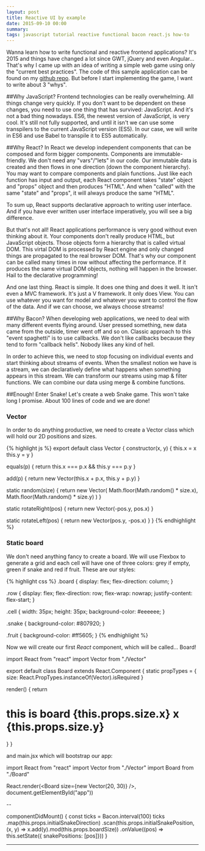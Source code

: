 ```yaml
---
layout: post
title: Reactive UI by example
date: 2015-09-10 00:00
summary:
tags: javascript tutorial reactive functional bacon react.js how-to
---
```


Wanna learn how to write functional and reactive frontend applications? It's 2015 and things have changed a lot since GWT, jQuery and even Angular... That's why I came up with an idea of writing a simple web game using only the "current best practices". The code of this sample application can be found on my [github repo](). But before I start implementing the game, I want to write about 3 "whys".

##Why JavaScript?
Frontend technologies can be really overwhelming. All things change very quickly. If you don't want to be dependent on these changes, you need to use one thing that has survived: JavaScript. And it's not a bad thing nowadays. ES6, the newest version of JavaScript, is very cool. It's still not fully supported, and until it isn't we can use some transpilers to the current JavaScript version (ES5). In our case, we will write in ES6 and use Babel to transpile it to ES5 automatically.

##Why React?
In React we develop independent components that can be composed and form bigger components. Components are immutable-friendly. We don't need any "vars"/"lets" in our code. Our immutable data is created and then flows in one direction (down the component hierarchy). You may want to compare components and plain functions. Just like each function has input and output, each React component takes "state" object and "props" object and then produces "HTML". And when "called" with the same "state" and "props", it will always produce the same "HTML".

To sum up, React supports declarative approach to writing user interface. And if you have ever written user interface imperatively, you will see a big difference.

But that's not all! React applications performance is very good without even thinking about it. Your components don't really produce HTML, but JavaScript objects. Those objects form a hierarchy that is called virtual DOM. This virtal DOM is processed by React engine and only changed things are propagated to the real browser DOM. That's why our component can be called many times in row without affecting the performance. If it produces the same virtual DOM objects, nothing will happen in the browser. Hail to the declarative programming!

And one last thing. React is simple. It does one thing and does it well. It isn't even a MVC framework. It's just a V framework. It only does View. You can use whatever you want for model and whatever you want to control the flow of the data. And if we can choose, we always choose streams!

##Why Bacon?
When developing web applications, we need to deal with many different events flying around. User pressed something, new data came from the outside, timer went off and so on. Classic approach to this "event spaghetti" is to use callbacks. We don't like callbacks because they tend to form "callback hells". Nobody likes any kind of hell.

In order to achieve this, we need to stop focusing on individual events and start thinking about streams of events. When the smallest notion we have is a stream, we can declaratively define what happens when something appears in this stream. We can transform our streams using map & filter functions. We can combine our data using merge & combine functions.

##Enough! Enter Snake!
Let's create a web Snake game. This won't take long I promise. About 100 lines of code and we are done!

### Vector
In order to do anything productive, we need to create a Vector class which will hold our 2D positions and sizes.

{% highlight js %}
export default class Vector {
  constructor(x, y) {
    this.x = x
    this.y = y
  }

  equals(p) {
    return this.x === p.x && this.y === p.y
  }

  add(p) {
    return new Vector(this.x + p.x, this.y + p.y)
  }

  static random(size) {
    return new Vector(
      Math.floor(Math.random() * size.x),
      Math.floor(Math.random() * size.y)
    )
  }

  static rotateRight(pos) {
    return new Vector(-pos.y, pos.x)
  }

  static rotateLeft(pos) {
    return new Vector(pos.y, -pos.x)
  }
}
{% endhighlight %}

### Static board
We don't need anything fancy to create a board. We will use Flexbox to generate a grid and each cell will have one of three colors: grey if empty, green if snake and red if fruit. These are our styles:

{% highlight css %}
.board {
  display: flex;
  flex-direction: column;
}

.row {
  display: flex;
  flex-direction: row;
  flex-wrap: nowrap;
  justify-content: flex-start;
}

.cell {
  width: 35px;
  height: 35px;
  background-color: #eeeeee;
}

.snake {
  background-color: #807920;
}

.fruit {
  background-color: #ff5605;
}
{% endhighlight %}

Now we will create our first *React* component, which will be called... Board!

import React from "react"
import Vector from "./Vector"

export default class Board extends React.Component {
  static propTypes = {
    size: React.PropTypes.instanceOf(Vector).isRequired
  }

  render() {
    return <h1>this is board {this.props.size.x} x {this.props.size.y}</h1>
  }
}

and main.jsx which will bootstrap our app:

import React from "react"
import Vector from "./Vector"
import Board from "./Board"

React.render(<Board size={new Vector(20, 30)} />, document.getElementById("app"))

--

componentDidMount() {
  const ticks = Bacon.interval(100)
  ticks
    .map(this.props.initialSnakeDirection)
    .scan(this.props.initialSnakePosition, (x, y) => x.add(y).mod(this.props.boardSize))
    .onValue((pos) => this.setState({ snakePositions: [pos]}))
}

---
